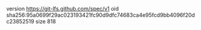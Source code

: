 version https://git-lfs.github.com/spec/v1
oid sha256:95a0699f29ac023193421fc90d9dfc74683ca4e95fcd9bb4096f20dc23852519
size 818
